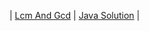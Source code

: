 | [Lcm And Gcd](https://www.geeksforgeeks.org/problems/lcm-and-gcd4516/1) | [Java Solution](./Easy/LcmandGcd.java) |
